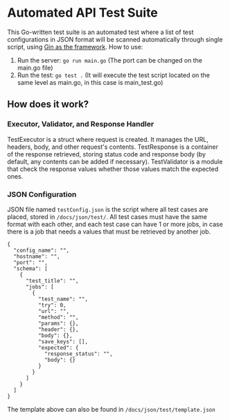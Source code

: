 # Automated API Test Suite
This Go-written test suite is an automated test where a list of test configurations in JSON format will be scanned automatically through single script, using [Gin as the framework](https://github.com/gin-gonic/gin).
How to use:
  1. Run the server: `go run main.go` (The port can be changed on the main.go file)
  2. Run the test: `go test .` (It will execute the test script located on the same level as main.go, in this case is main_test.go)
## How does it work?
### Executor, Validator, and Response Handler
TestExecutor is a struct where request is created. It manages the URL, headers, body, and other request's contents. TestResponse is a container of the response retrieved, storing status code and response body (by default, any contents can be added if necessary). TestValidator is a module that check the response values whether those values match the expected ones.
### JSON Configuration
JSON file named `testConfig.json` is the script where all test cases are placed, stored in `/docs/json/test/`. All test cases must have the same format with each other, and each test case can have 1 or more jobs, in case there is a job that needs a values that must be retrieved by another job.
```
{
  "config_name": "",
  "hostname": "",
  "port": "",
  "schema": [
    {
      "test_title": "",
      "jobs": [
        {
          "test_name": "",
          "try": 0,
          "url": "",
          "method": "",
          "params": {},
          "header": {},
          "body": {},
          "save_keys": [],
          "expected": {
            "response_status": "",
            "body": {}
          }
        }
      ]
    }
  ]
}
```
The template above can also be found in `/docs/json/test/template.json`
